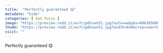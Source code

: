 ```yaml
---
title:  "Perfectly guaranteed 😋"
metadate: "hide"
categories: [ God Pussy ]
image: "https://preview.redd.it/wv7czp6hzwn51.jpg?auto=webp&s=8063056007a75fb1a66be05398af3ec49cccf901"
thumb: "https://preview.redd.it/wv7czp6hzwn51.jpg?width=640&crop=smart&auto=webp&s=7e8e0200b93c8c69b9aaf993755fb308ab346637"
visit: ""
---
```

Perfectly guaranteed 😋

